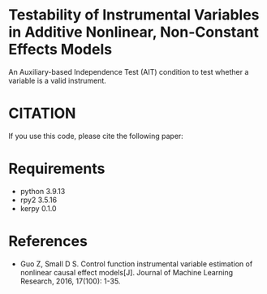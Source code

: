 # Testability of Instrumental Variables in Additive Nonlinear, Non-Constant Effects Models
 An Auxiliary-based Independence Test (AIT) condition to test whether a variable is a valid instrument.



# CITATION
If you use this code, please cite the following paper:



# Requirements
- python 3.9.13
- rpy2 3.5.16
- kerpy 0.1.0


# References
- Guo Z, Small D S. Control function instrumental variable estimation of nonlinear causal effect models[J]. Journal of Machine Learning Research, 2016, 17(100): 1-35.